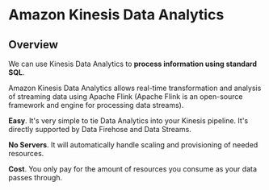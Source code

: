 
# Amazon Kinesis Data Analytics

## Overview

We can use Kinesis Data Analytics to **process information using standard SQL**.

Amazon Kinesis Data Analytics allows real-time transformation and analysis of streaming data using Apache Flink (Apache Flink is an open-source framework and engine for processing data streams).

**Easy**. It's very simple to tie Data Analytics into your Kinesis pipeline. It's directly supported by Data Firehose and Data Streams.

**No Servers**. It will automatically handle scaling and provisioning of needed resources.

**Cost**. You only pay for the amount of resources you consume as your data passes through.
